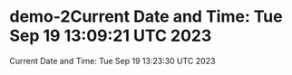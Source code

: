 # demo-2Current Date and Time: Tue Sep 19 13:09:21 UTC 2023
Current Date and Time: Tue Sep 19 13:23:30 UTC 2023
